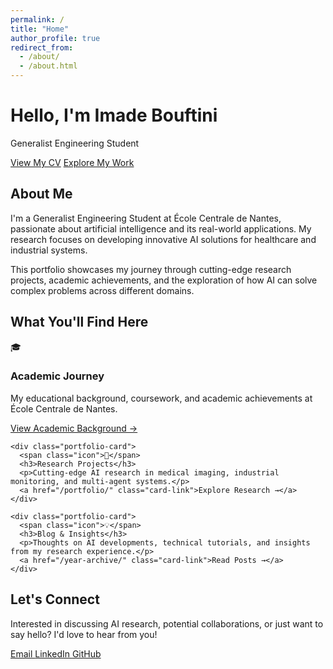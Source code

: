 ```yaml
---
permalink: /
title: "Home"
author_profile: true
redirect_from: 
  - /about/
  - /about.html
---
```


<link rel="stylesheet" href="{{ '/assets/css/landing.css' | relative_url }}">

<div class="landing-hero">
  <h1>Hello, I'm Imade Bouftini</h1>
  <p class="subtitle">Generalist Engineering Student</p>
  <a href="/cv/" class="cta-button">View My CV</a>
  <a href="/portfolio/" class="cta-button">Explore My Work</a>
</div>

<div class="landing-intro">
  <h2>About Me</h2>
  <p>
    I'm a <span class="highlight">Generalist Engineering Student</span> at École Centrale de Nantes, 
    passionate about <span class="highlight">artificial intelligence</span> and its real-world applications. 
    My research focuses on developing innovative AI solutions for healthcare and industrial systems.
  </p>
  <p>
    This portfolio showcases my journey through cutting-edge research projects, academic achievements, 
    and the exploration of how AI can solve complex problems across different domains.
  </p>
</div>

<div class="landing-portfolio">
  <h2>What You'll Find Here</h2>
  <div class="portfolio-grid">
    <div class="portfolio-card">
      <span class="icon">🎓</span>
      <h3>Academic Journey</h3>
      <p>My educational background, coursework, and academic achievements at École Centrale de Nantes.</p>
      <a href="/cv/" class="card-link">View Academic Background →</a>
    </div>
    
    <div class="portfolio-card">
      <span class="icon">🔬</span>
      <h3>Research Projects</h3>
      <p>Cutting-edge AI research in medical imaging, industrial monitoring, and multi-agent systems.</p>
      <a href="/portfolio/" class="card-link">Explore Research →</a>
    </div>
    
    <div class="portfolio-card">
      <span class="icon">💡</span>
      <h3>Blog & Insights</h3>
      <p>Thoughts on AI developments, technical tutorials, and insights from my research experience.</p>
      <a href="/year-archive/" class="card-link">Read Posts →</a>
    </div>
  </div>
</div>

<div class="landing-connect">
  <h2>Let's Connect</h2>
  <p>
    Interested in discussing AI research, potential collaborations, or just want to say hello? 
    I'd love to hear from you!
  </p>
  <div class="social-links">
    <a href="mailto:imadebouftini@gmail.com" class="social-link">
      <i class="fas fa-envelope"></i> Email
    </a>
    <a href="https://linkedin.com/in/imade-bouftini" class="social-link" target="_blank">
      <i class="fab fa-linkedin"></i> LinkedIn
    </a>
    <a href="https://github.com/ibouftini" class="social-link" target="_blank">
      <i class="fab fa-github"></i> GitHub
    </a>
  </div>
</div>